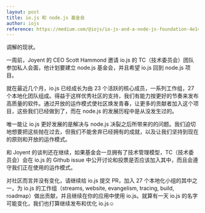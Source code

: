 ```yaml
---
layout: post
title: io.js 和 node.js 基金会
author: iojs
reference: https://medium.com/@iojs/io-js-and-a-node-js-foundation-4e14699fb7be
---
```


调解的现状。

一周前，Joyent 的 CEO Scott Hammond 邀请 io.js 的 TC（技术委员会）团队参加私人会面，他计划要建立 node.js 基金会，并且希望 io.js 回到 node.js 项目。

就在最近几个月，io.js 已经成长为由 23 个活跃的核心成员，一系列工作组，27 个本地化团队组成。得益于这样优秀社区的支持，我们有能力按更好的节奏来发布高质量的软件。通过开放的运作模式使社区焕发青春，让更多的贡献者加入这个项目，这些我们已经做到了，而在 node.js 的发展历程中是从没发生过的。

唯一能让 io.js 更好发展的是解决与 node.js 决裂之后所带来的的问题。我们迫切地想要把这些抛在过去，但我们不能舍弃已经拥有的成就，以及让我们坚持到现在的原则和开放的运作模式。

和 Joyent 的谈判还在继续，如果基金会一旦拥有了技术管理模型，TC（技术委员会）会在 io.js 的 Github issue 中公开讨论和投票是否应该加入其中，而且会遵守我们正在使用的运作模式。

对社区而言并没有变化，请继续给 io.js 提交 PR，加入 27 个本地化小组的其中之一，为 io.js 的工作组（streams, website, evangelism, tracing, build, roadmap）做出贡献，并且继续在你的应用中使用 io.js。就算有一天 io.js 的名字可能变化，我们也打算继续发布和优化 io.js☺
